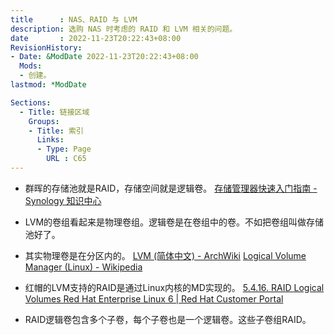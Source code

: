 ```yaml
---
title      : NAS、RAID 与 LVM
description: 选购 NAS 时考虑的 RAID 和 LVM 相关的问题。
date       : 2022-11-23T20:22:43+08:00
RevisionHistory:
- Date: &ModDate 2022-11-23T20:22:43+08:00
  Mods:
  - 创建。
lastmod: *ModDate

Sections:
  - Title: 链接区域
    Groups:
    - Title: 索引
      Links:
      - Type: Page
        URL : C65
---
```


* 群晖的存储池就是RAID，存储空间就是逻辑卷。
  [存储管理器快速入门指南 - Synology 知识中心](https://kb.synology.cn/zh-cn/DSM/tutorial/Quick_Start_Storage_Manager_admin)

* LVM的卷组看起来是物理卷组。逻辑卷是在卷组中的卷。不如把卷组叫做存储池好了。
* 其实物理卷是在分区内的。
  [LVM (简体中文) - ArchWiki](https://wiki.archlinux.org/title/LVM_(简体中文))
  [Logical Volume Manager (Linux) - Wikipedia](https://en.wikipedia.org/wiki/Logical_Volume_Manager_(Linux))

* 红帽的LVM支持的RAID是通过Linux内核的MD实现的。
  [5.4.16. RAID Logical Volumes Red Hat Enterprise Linux 6 | Red Hat Customer Portal](https://access.redhat.com/documentation/en-us/red_hat_enterprise_linux/6/html/logical_volume_manager_administration/raid_volumes)
* RAID逻辑卷包含多个子卷，每个子卷也是一个逻辑卷。这些子卷组RAID。